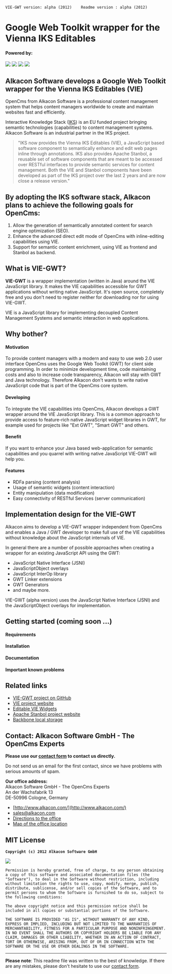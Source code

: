 `VIE-GWT version: alpha (2012)   
Readme version : alpha (2012)`


# **Google Web Toolkit wrapper for the Vienna IKS Editables**


#### Powered by:

<img src="http://www.alkacon.com/export/system/modules/org.opencms.website.template/resources/img/logo/logo_alkacon.gif" />
<img src="http://www.opencms.org/export/system/modules/org.opencms.website.template/resources/img/logo/logo_opencms.gif" />
<img src="http://www.alkacon.com/system/modules/org.opencms.website.template/resources/img/logo/iks-logo.png" />
<img src="http://www.alkacon.com/system/modules/org.opencms.website.template/resources/img/logo/vie_logo.png" />


## Alkacon Software develops a Google Web Toolkit wrapper for the Vienna IKS Editables (VIE)

OpenCms from Alkacon Software is a professional content management system that helps content managers worldwide to create and maintain websites fast and efficiently.

Interactive Knowledge Stack ([IKS](http://www.iks-project.eu/)) is an EU funded project bringing semantic technologies (capabilities) to content management systems. Alkacon Software is an industrial partner in the IKS project.

> "IKS now provides the Vienna IKS Editables (VIE), a JavaScript based software component to semantically enhance and edit web pages inline through annotations. IKS also provides Apache Stanbol, a reusable set of software components that are meant to be accessed over RESTful interfaces to provide semantic services for content management. Both the VIE and Stanbol components have been developed as part of the IKS project over the last 2 years and are now close a release version."


## By adopting the IKS software stack, Alkacon plans to achieve the following goals for OpenCms:

1. Allow the generation of semantically annotated content for search engine optimization (SEO).
2. Enhance the advanced direct edit mode of OpenCms with inline-editing capabilities using VIE.
3. Support for semantic content enrichment, using VIE as frontend and Stanbol as backend.


## What is VIE-GWT?

<b>VIE-GWT</b> is a wrapper implementation (written in Java) around the VIE JavaScript library. It makes the VIE capabilities accessible for GWT applications without writing native JavaScript. It's open source, completely free and you don't need to register neither for downloading nor for using VIE-GWT.

VIE is a JavaScript library for implementing decoupled Content Management Systems and semantic interaction in web applications.


## Why bother?

#### Motivation

To provide content managers with a modern and easy to use web 2.0 user interface OpenCms uses the Google Web Toolkit (GWT) for client side programming. In order to minimize development time, code maintaining costs and also to increase code transparency, Alkacon will stay with GWT and Java technology. Therefore Alkacon don't wants to write native JavaScript code that is part of the OpenCms core system.

#### Developing

To integrate the VIE capabilities into OpenCms, Alkacon develops a GWT wrapper around the VIE JavaScript library. This is a common approach to provide access to feature-rich native JavaScript widget libraries in GWT, for example used for projects like "Ext GWT", "Smart GWT" and others.

#### Benefit

If you want to enhance your Java based web-application for semantic capabilities and you quarrel with writing native JavaScript VIE-GWT will help you.


#### Features

- RDFa parsing (content 	analysis)
- Usage of semantic widgets (content interaction)
- Entity manipulation (data modification)
- Easy connectivity of RESTful Services (server communication)


## Implementation design for the VIE-GWT

Alkacon aims to develop a VIE-GWT wrapper independent from OpenCms and enables a Java / GWT developer to make full use of the VIE capabilities without knowledge about the JavaScript internals of VIE.

In general there are a number of possible approaches when creating a wrapper for an existing JavaScript API using the GWT:

- JavaScript Native Interface (JSNI)
- JavaScriptObject overlays
- JavaScript InterOp library
- GWT Linker extensions
- GWT Generators
- and maybe more. 

VIE-GWT (alpha version) uses the JavaScript Native Interface (JSNI) and the JavaScriptObject overlays for implementation.


## Getting started (coming soon ...)

#### Requirements
#### Installation
#### Documentation
#### Important known problems


## Related links

- [VIE-GWT project on GitHub](https://github.com/alkacon/vie-gwt)
- [VIE project website](http://viejs.org/)
- [Editable VIE Widgets](http://wiki.iks-project.eu/index.php/VIE/Widgets#Editable_Widgets)
- [Apache Stanbol project website](http://incubator.apache.org/stanbol/)
- [Backbone local storage](http://documentcloud.github.com/backbone/docs/backbone-localstorage.html)


## Contact: Alkacon Software GmbH - The OpenCms Experts

<b>Please use our [contact form](http://www.alkacon.com/en/company/contact/form.html) to contact us directly.</b>

Do not send us an email for the first contact, since we have problems with serious amounts of spam.

<b>Our office address:</b>  
Alkacon Software GmbH - The OpenCms Experts  
An der Wachsfabrik 13   
DE-50996 Cologne, Germany

- [http://www.alkacon.com/](http://www.alkacon.com/)
- [sales@alkacon.com](mailto:sales@alkacon.com)
- [Directions to the office](http://www.alkacon.com/en/company/contact/directions.html)
- [Map of the office location](http://www.alkacon.com/en/company/contact/map.html)


## MIT License

**`Copyright (c) 2012 Alkacon Software GmbH`**

<img src="http://www.opensource.org/trademarks/opensource/OSI-Approved-License-100x137.png" />

`Permission is hereby granted, free of charge, to any person obtaining a copy of this software and associated documentation files (the "Software"), to deal in the Software without restriction, including without limitation the rights to use, copy, modify, merge, publish, distribute, sublicense, and/or sell copies of the Software, and to permit persons to whom the Software is furnished to do so, subject to the following conditions:`

`The above copyright notice and this permission notice shall be included in all copies or substantial portions of the Software.`

`THE SOFTWARE IS PROVIDED "AS IS", WITHOUT WARRANTY OF ANY KIND, EXPRESS OR IMPLIED, INCLUDING BUT NOT LIMITED TO THE WARRANTIES OF MERCHANTABILITY, FITNESS FOR A PARTICULAR PURPOSE AND NONINFRINGEMENT. IN NO EVENT SHALL THE AUTHORS OR COPYRIGHT HOLDERS BE LIABLE FOR ANY CLAIM, DAMAGES OR OTHER LIABILITY, WHETHER IN AN ACTION OF CONTRACT, TORT OR OTHERWISE, ARISING FROM, OUT OF OR IN CONNECTION WITH THE SOFTWARE OR THE USE OR OTHER DEALINGS IN THE SOFTWARE.`


----------

**Please note**: This readme file was written to the best of knowledge. If there are any mistakes, please don't hesitate to use our [contact form](http://www.alkacon.com/en/company/contact/form.html).